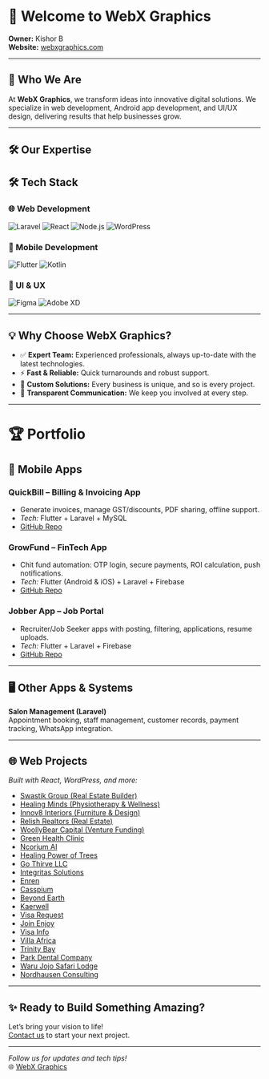 # 👋 Welcome to WebX Graphics

**Owner:** Kishor B  
**Website:** [webxgraphics.com](https://webxgraphics.com/)

---

## 🚀 Who We Are

At **WebX Graphics**, we transform ideas into innovative digital solutions. We specialize in web development, Android app development, and UI/UX design, delivering results that help businesses grow.

---

## 🛠️ Our Expertise

## 🛠️ Tech Stack

### 🌐 Web Development
![Laravel](https://img.shields.io/badge/Laravel-FF2D20?style=for-the-badge&logo=laravel&logoColor=white)
![React](https://img.shields.io/badge/React-20232A?style=for-the-badge&logo=react&logoColor=61DAFB)
![Node.js](https://img.shields.io/badge/Node.js-339933?style=for-the-badge&logo=nodedotjs&logoColor=white)
![WordPress](https://img.shields.io/badge/WordPress-21759B?style=for-the-badge&logo=wordpress&logoColor=white)

### 📱 Mobile Development
![Flutter](https://img.shields.io/badge/Flutter-02569B?style=for-the-badge&logo=flutter&logoColor=white)
![Kotlin](https://img.shields.io/badge/Kotlin-0095D5?style=for-the-badge&logo=kotlin&logoColor=white)

### 🎨 UI & UX
![Figma](https://img.shields.io/badge/Figma-F24E1E?style=for-the-badge&logo=figma&logoColor=white)
![Adobe XD](https://img.shields.io/badge/AdobeXD-FF61F6?style=for-the-badge&logo=adobexd&logoColor=white)

---

## 💡 Why Choose WebX Graphics?

- ✅ **Expert Team:** Experienced professionals, always up-to-date with the latest technologies.
- ⚡ **Fast & Reliable:** Quick turnarounds and robust support.
- 🧩 **Custom Solutions:** Every business is unique, and so is every project.
- 🤝 **Transparent Communication:** We keep you involved at every step.

---

# 🏆 Portfolio

## 📱 Mobile Apps

### **QuickBill – Billing & Invoicing App**
- Generate invoices, manage GST/discounts, PDF sharing, offline support.
- _Tech:_ Flutter + Laravel + MySQL  
- [GitHub Repo](https://github.com/webxgraphicsindia/QuickBill)

### **GrowFund – FinTech App**
- Chit fund automation: OTP login, secure payments, ROI calculation, push notifications.
- _Tech:_ Flutter (Android & iOS) + Laravel + Firebase  
- [GitHub Repo](https://github.com/webxgraphicsindia/GrowFund)

### **Jobber App – Job Portal**
- Recruiter/Job Seeker apps with posting, filtering, applications, resume uploads.
- _Tech:_ Flutter + Laravel + Firebase  
- [GitHub Repo](https://github.com/webxgraphicsindia/Jobber)

---

## 🖥️ Other Apps & Systems

**Salon Management (Laravel)**  
Appointment booking, staff management, customer records, payment tracking, WhatsApp integration.

---

## 🌐 Web Projects

_Built with React, WordPress, and more:_

- [Swastik Group (Real Estate Builder)](https://swastikgroup.org.in/)
- [Healing Minds (Physiotherapy & Wellness)](https://akhealingminds.com/)
- [Innov8 Interiors (Furniture & Design)](https://innov8-interior.com/)
- [Relish Realtors (Real Estate)](https://relishrealtors.com/)
- [WoollyBear Capital (Venture Funding)](https://woollybearcap.com/)
- [Green Health Clinic](https://www.greenhealthclinic.com/)
- [Ncorium AI](https://ncorium.ai/)
- [Healing Power of Trees](https://healingpoweroftrees.com/)
- [Go Thirve LLC](https://gothrivellc.net/)
- [Integritas Solutions](https://integritassolutions.net/)
- [Enren](https://enrenstaging.com/)
- [Casspium](https://casspium.com/)
- [Beyond Earth](https://beyondearth.org/)
- [Kaerwell](https://kaerwell.com/)
- [Visa Request](https://www.visarequest.co.za/)
- [Join Enjoy](https://joinenjoy.net/)
- [Visa Info](https://visainfo.co.za/)
- [Villa Africa](https://villaafrica.co.za/)
- [Trinity Bay](https://www.trinitybay.org/)
- [Park Dental Company](https://www.parkdentalcompany.com/)
- [Waru Jojo Safari Lodge](https://warujojosafarilodge.com/)
- [Nordhausen Consulting](https://www.nordhausenconsulting.com/)

---

## ✨ Ready to Build Something Amazing?

Let’s bring your vision to life!  
[Contact us](https://webxgraphics.com/contact) to start your next project.

---

*Follow us for updates and tech tips!*  
🌐 [WebX Graphics](https://webxgraphics.com/)
